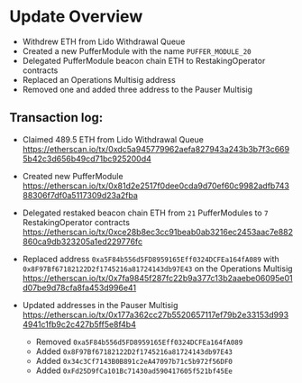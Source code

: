 # Update Overview
- Withdrew ETH from Lido Withdrawal Queue
- Created a new PufferModule with the name `PUFFER_MODULE_20`
- Delegated PufferModule beacon chain ETH to RestakingOperator contracts
- Replaced an Operations Multisig address
- Removed one and added three address to the Pauser Multisig

## Transaction log:
- Claimed 489.5 ETH from Lido Withdrawal Queue https://etherscan.io/tx/0xdc5a945779962aefa827943a243b3b7f3c6695b42c3d656b49cd71bc925200d4

- Created new PufferModule https://etherscan.io/tx/0x81d2e2517f0dee0cda9d70ef60c9982adfb74388306f7df0a5117309d23a2fba

- Delegated restaked beacon chain ETH from `21` PufferModules to `7` RestakingOperator contracts https://etherscan.io/tx/0xce28b8ec3cc91beab0ab3216ec2453aac7e882860ca9db323205a1ed229776fc

- Replaced address `0xa5F84b556d5FD8959165Eff0324DCFEa164fA089` with `0x8F97Bf67182122D2f1745216a81724143db97E43` on the Operations Multisig https://etherscan.io/tx/0x7fa9845f287fc22b9a377c13b2aaebe06095e01d07be9d78cfa8fa453d996e41

- Updated addresses in the Pauser Multisig https://etherscan.io/tx/0x177a362cc27b5520657117ef79b2e33153d9934941c1fb9c2c427b5ff5e8f4b4
  - Removed `0xa5F84b556d5FD8959165Eff0324DCFEa164fA089`
  - Added `0x8F97Bf67182122D2f1745216a81724143db97E43` 
  - Added `0x34c3Cf7143B0B891c2eA47097b71c5b972f56DF0`
  - Added `0xFd25D9fCa101Bc71430ad590417605f521bf45Ee`

  